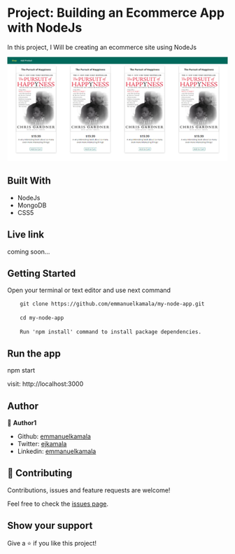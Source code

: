 # Project: Building an Ecommerce App with NodeJs

In this project, I Will be creating an ecommerce site using NodeJs

![screenshot](./public/images/shop.png)<br />

## Built With

- NodeJs
- MongoDB
- CSS5

## Live link
coming soon...

## Getting Started

Open your terminal or text editor and use next command

        git clone https://github.com/emmanuelkamala/my-node-app.git

        cd my-node-app

        Run 'npm install' command to install package dependencies.

## Run the app

npm start

visit: http://localhost:3000


## Author

👤 **Author1**

- Github: [emmanuelkamala](https://github.com/emmanuelkamala)
- Twitter: [ejkamala](https://twitter.com/ejkamala)
- Linkedin: [emmanuelkamala](https://linkedin.com/in/emmanuelkamala)

## 🤝 Contributing

Contributions, issues and feature requests are welcome!

Feel free to check the [issues page](issues/).

## Show your support

Give a ⭐️ if you like this project!
